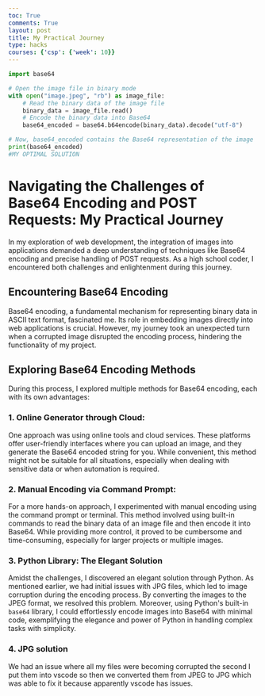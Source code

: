 ```yaml
---
toc: True
comments: True
layout: post
title: My Practical Journey
type: hacks
courses: {'csp': {'week': 10}}
---
```


```python
import base64

# Open the image file in binary mode
with open("image.jpeg", "rb") as image_file:
    # Read the binary data of the image file
    binary_data = image_file.read()
    # Encode the binary data into Base64
    base64_encoded = base64.b64encode(binary_data).decode("utf-8")

# Now, base64_encoded contains the Base64 representation of the image
print(base64_encoded)
#MY OPTIMAL SOLUTION
```

# **Navigating the Challenges of Base64 Encoding and POST Requests: My Practical Journey**

In my exploration of web development, the integration of images into applications demanded a deep understanding of techniques like Base64 encoding and precise handling of POST requests. As a high school coder, I encountered both challenges and enlightenment during this journey.

## **Encountering Base64 Encoding**

Base64 encoding, a fundamental mechanism for representing binary data in ASCII text format, fascinated me. Its role in embedding images directly into web applications is crucial. However, my journey took an unexpected turn when a corrupted image disrupted the encoding process, hindering the functionality of my project.

## **Exploring Base64 Encoding Methods**

During this process, I explored multiple methods for Base64 encoding, each with its own advantages:

### **1. Online Generator through Cloud:**

One approach was using online tools and cloud services. These platforms offer user-friendly interfaces where you can upload an image, and they generate the Base64 encoded string for you. While convenient, this method might not be suitable for all situations, especially when dealing with sensitive data or when automation is required.

### **2. Manual Encoding via Command Prompt:**

For a more hands-on approach, I experimented with manual encoding using the command prompt or terminal. This method involved using built-in commands to read the binary data of an image file and then encode it into Base64. While providing more control, it proved to be cumbersome and time-consuming, especially for larger projects or multiple images.

### **3. Python Library: The Elegant Solution**

Amidst the challenges, I discovered an elegant solution through Python. As mentioned earlier, we had initial issues with JPG files, which led to image corruption during the encoding process. By converting the images to the JPEG format, we resolved this problem. Moreover, using Python's built-in `base64` library, I could effortlessly encode images into Base64 with minimal code, exemplifying the elegance and power of Python in handling complex tasks with simplicity.

### **4. JPG solution**

We had an issue where all my files were becoming corrupted the second I put them into vscode so then we converted them from JPEG to JPG which was able to fix it because apparently vscode has issues.

